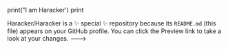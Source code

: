 print("I am Haracker')
print


Haracker/Haracker is a ✨ special ✨ repository because its `README.md` (this file) appears on your GitHub profile.
You can click the Preview link to take a look at your changes.
--->
